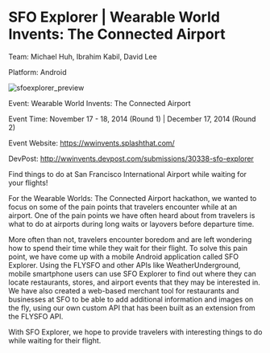 SFO Explorer | Wearable World Invents: The Connected Airport
============

Team: Michael Huh, Ibrahim Kabil, David Lee

Platform: Android

![sfoexplorer_preview](https://cloud.githubusercontent.com/assets/1645482/12527799/812cd75e-c137-11e5-90f7-3901468086fd.png)

Event: Wearable World Invents: The Connected Airport

Event Time: November 17 - 18, 2014 (Round 1) | December 17, 2014 (Round 2)

Event Website: https://wwinvents.splashthat.com/

DevPost: http://wwinvents.devpost.com/submissions/30338-sfo-explorer

Find things to do at San Francisco International Airport while waiting for your flights!

For the Wearable Worlds: The Connected Airport hackathon, we wanted to focus on some of the pain points that travelers encounter while at an airport. One of the pain points we have often heard about from travelers is what to do at airports during long waits or layovers before departure time.

More often than not, travelers encounter boredom and are left wondering how to spend their time while they wait for their flight. To solve this pain point, we have come up with a mobile Android application called SFO Explorer. Using the FLYSFO and other APIs like WeatherUnderground, mobile smartphone users can use SFO Explorer to find out where they can locate restaurants, stores, and airport events that they may be interested in. We have also created a web-based merchant tool for restaurants and businesses at SFO to be able to add additional information and images on the fly, using our own custom API that has been built as an extension from the FLYSFO API.

With SFO Explorer, we hope to provide travelers with interesting things to do while waiting for their flight.
